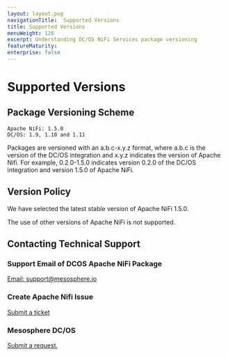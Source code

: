 ```yaml
---
layout: layout.pug
navigationTitle:  Supported Versions
title: Supported Versions
menuWeight: 120
excerpt: Understanding DC/OS NiFi Services package versioning
featureMaturity:
enterprise: false
---
```


# Supported Versions

## Package Versioning Scheme

    Apache NiFi: 1.5.0
    DC/OS: 1.9, 1.10 and 1.11

Packages are versioned with an a.b.c-x.y.z format, where a.b.c is the version of the DC/OS integration and x.y.z indicates the version of Apache Nifi. For example, 0.2.0-1.5.0 indicates version 0.2.0 of the DC/OS integration and version 1.5.0 of Apache NiFi.

## Version Policy

We have selected the latest stable version of Apache NiFi 1.5.0.

The use of other versions of Apache NiFi is not supported.

## Contacting Technical Support

### Support Email of DCOS Apache NiFi Package

[Email: support@mesosphere.io](mailto:support@mesosphere.io)

### Create Apache Nifi Issue

[Submit a ticket](https://issues.apache.org/jira/secure/CreateIssue!default.jspa)

### Mesosphere DC/OS

[Submit a request.](https://support.mesosphere.com/hc/en-us/requests/new)

